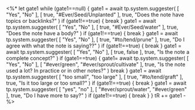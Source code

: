 <%*
let gate1
while (gate1==null)
{
	gate1 = await tp.system.suggester(
		[
			"Yes",
			"No"
		],
		[
			true,
			"#Ever/Seed/Unplanted"
		],
		true,
		"Does the note have topics or backlinks?"
	)
	if (gate1!==true)
		{
		break
		}
	gate1 = await tp.system.suggester(
		[
			"Yes",
			"No"
		],
		[
			true,
			"#Ever/Seed/water"
		],
		true,
		"Does the note have a body?"
	)
	if (gate1!==true)
		{
		break
		}
	gate1 = await tp.system.suggester(
		[
			"Yes",
			"No"
		],
		[
			true,
			"#to/tend/prune"
		],
		true,
		"Do I agree with what the note is saying??"
	)
	if (gate1!==true)
		{
		break
		}
	gate1 = await tp.system.suggester(
		[
			"Yes",
			"No"
		],
		[
			true,
			false
		],
		true,
		"Is the note a complete concept?"
	)
	if (gate1==true)
		{
			gate1= await tp.system.suggester(
		[
			"Yes",
			"No"
		],
		[
			"#ever/green",
			"#ever/sprout/cultivate"
		],
		true,
		"Is the note used a lot? In practice or in other notes?"
	)
	break
		}
	gate1 = await tp.system.suggester(
		[
			"too small",
			"too large"
		],
		[
			true,
			"#to/tend/graft"
		],
		true,
		"Is it too large or too small?"
	)
	if (gate1!==true)
		{
		break
		}
	gate1 = await tp.system.suggester(
		[
			"yes",
			"no"
		],
		[
			"#ever/sprout/water",
			"#ever/green"
		],
		true,
		"Do I have more to say?"
	)
	if (gate1!==true)
		{
		break
		}
}
tR += gate1
-%>
